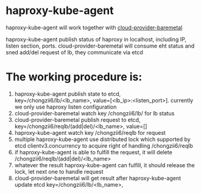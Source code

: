 # haproxy-kube-agent

haproxy-kube-agent will work together with [cloud-provider-baremetal](https://github.com/chongzii6/cloud-provider-baremetal)

haproxy-kube-agent publish status of haproxy in localhost, including IP, listen section, ports.
cloud-provider-baremetal will consume eht status and sned add/del request of lb, they communicate via etcd

# The working procedure is:
1. haproxy-kube-agent publish state to etcd, key=/chongzii6/lb/<lb_name>, value=[<lb_ip>:<listen_port>]. currently we only use haproxy listen configuration
2. cloud-provider-baremetal watch key /chongzii6/lb/ for lb status
3. cloud-provider-baremetal publish request to etcd, key=/chongzii6/reqlb/(add|del)/<lb_name>, value=[<endpoints>]
4. haproxy-kube-agent watch key /chongzii6/reqlb for request
5. multiple haproxy-kube-agent use distributed lock which supported by etcd clientv3.concurrency to acquire right of handling /chongzii6/reqlb
6. if haproxy-kube-agent is able to fulfill the request, it will delete /chongzii6/reqlb/(add|del)/<lb_name>
7. whatever the result haproxy-kube-agent can fulfill, it should release the lock, let next one to handle request
8. cloud-provider-baremetal will get result after haproxy-kube-agent update etcd key=/chongzii6/lb/<lb_name>, 